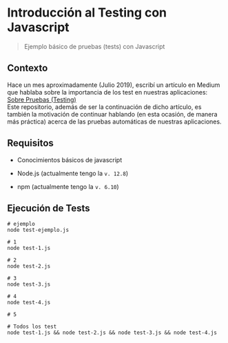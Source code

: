 # Introducción al Testing con Javascript

> Ejemplo básico de pruebas (tests) con Javascript

## Contexto
Hace un mes aproximadamente (Julio 2019), escribí un artículo en Medium que hablaba sobre la importancia de los test en nuestras aplicaciones: [Sobre Pruebas (Testing)](https://medium.com/@baumannsito/about-testing-304fac4034c3)  
Este repositorio, además de ser la continuación de dicho artículo, es también la motivación de continuar hablando (en esta ocasión, de manera más práctica) acerca de las pruebas automáticas de nuestras aplicaciones. 

## Requisitos
- Conocimientos básicos de javascript 

- Node.js (actualmente tengo la `v. 12.8`)
- npm (actualmente tengo la `v. 6.10`)

## Ejecución de Tests
```
# ejemplo
node test-ejemplo.js

# 1
node test-1.js 

# 2
node test-2.js

# 3
node test-3.js

# 4
node test-4.js

# 5

```

```
# Todos los test
node test-1.js && node test-2.js && node test-3.js && node test-4.js
```
